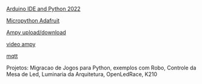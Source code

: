 [Arduino IDE and Python 2022](https://blog.arduino.cc/2022/11/10/micropython-officially-becomes-part-of-the-arduino-ecosystem/)


[Micropython Adafruit](https://learn.adafruit.com/micropython-basics-esp8266-webrepl?view=all)

[Ampy upload/download](
https://learn.adafruit.com/micropython-basics-load-files-and-run-code/overview)

[video ampy](https://www.youtube.com/watch?v=hrjtAYMrxF4)

[mqtt](https://www.dobitaobyte.com.br/como-utilizar-mqtt-no-esp8266-com-micropython/)

Projetos: Migracao de Jogos para Python, exemplos com Robo, Controle da Mesa de Led, Luminaria da Arquitetura, OpenLedRace, K210

